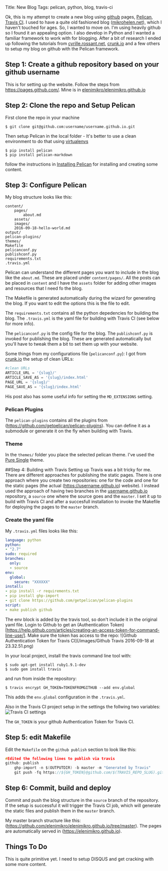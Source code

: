 Title: New Blog
Tags: pelican, python, blog, travis-ci

Ok, this is my attempt to create a new blog using [github](github.io) pages, [Pelican](http://docs.getpelican.com/en/3.6.3/), [Travis CI](). I used to have a quite old fashioned blog ([mikrohelen.net](http://mikrohelen.net)), which I haven't touched for ages. So, I wanted to move on. I'm using heavily github so I found it an appealing option. I also develop in Python and I wanted a familiar framework to work with for blogging. After a bit of research I ended up following the tutorials from [cyrille.rossant.net](http://cyrille.rossant.net/pelican-github/), [crunk.io](http://crunk.io/post/introduction-to-pelican/) and a few others to setup my blog on github with the Pelican framework. 

## Step 1: Create a github repository based on your github username
This is for setting up the website. Follow the steps from https://pages.github.com/. Mine is in [elenimikro/elenimikro.github.io](https://github.com/elenimikro/elenimikro.github.io)

## Step 2: Clone the repo and Setup Pelican 
First clone the repo in your machine
```shell
$ git clone git@github.com:username/username.github.io.git
```
Then setup Pelican in the local folder - It's better to use a clean environment to do that using [virtualenvs](http://docs.python-guide.org/en/latest/dev/virtualenvs/)
```shell
$ pip install pelican
$ pip install pelican-markdown
```

follow the instructions in [Installing Pelican](http://docs.getpelican.com/en/3.6.3/install.html) for installing and creating some content.

## Step 3: Configure Pelican 
My blog structure looks like this:
```shell
content/
    pages/
        about.md
    assets/
    images/
    2016-09-18-hello-world.md
output/
pelican-plugins/
themes/
Makefile
pelicanconf.py 
publishconf.py
requirements.txt
.travis.yml
```
Pelican can understand the different pages you want to include in the blog like the `about.md`. These are placed under `content/pages/`. All the posts can be placed in `content` and I have the `assets` folder for adding other images and resources that I need fo the blog. 
 
The Makefile is generated automatically during the wizard for generating the blog. If you want to edit the options this is the file to edit. 

The `requirements.txt` contains all the python depedencies for building the blog. The `.travis.yml` is the yaml file for building with Travis CI (see below for more info). 

The `pelicanconf.py` is the config file for the blog. The `publishconf.py` is invoked for publishing the blog. These are generated automatically but you'll have to tweak them a bit to set them up with your website. 

Some things from my configurations file (`pelicanconf.py`):
I got from [crunk.io](http://crunk.io/post/introduction-to-pelican/) the setup of clean URLs:
```python
#clean URLs
ARTICLE_URL = '{slug}/'
ARTICLE_SAVE_AS = '{slug}/index.html'
PAGE_URL = '{slug}/'
PAGE_SAVE_AS = '{slug}/index.html'
```
His post also has some useful info for setting the `MD_EXTENSIONS` setting. 

### Pelican Plugins 
The `pelican-plugins` contains all the plugins from (https://github.com/getpelican/pelican-plugins). You can define it as a submodule or generate it on the fly when building with Travis. 

### Theme
In the `themes/` folder you place the selected pelican theme. I've used the [Pure Single](https://github.com/PurePelicanTheme/pure-single) theme. 

##Step 4: Building with Travis 
Setting up Travis was a bit tricky for me. There are different approaches for publishing the static pages. There is one approach where you create two repositories: one for the code and one for the static pages (the actual (https://username.github.io) website). I instead used the approach of having two branches in the [username.github.io](https://github.com/elenimikro/elenimikro.github.io) repository, a `source` one where the source goes and the `master`. I set it up to build with Travis CI and after a succesfull installation to invoke the Makefile for deploying the pages to the `master` branch. 

### Create the yaml file 
My `.travis.yml` files looks like this:
```yaml
language: python
python: 
- "2.7"
sudo: required
branches:
  only:
  - source
env:
  global:
    secure: "XXXXXX"
install:
- pip install -r requirements.txt
- pip install ghp-import
- git clone https://github.com/getpelican/pelican-plugins
script:
- make publish github
```

The env block is added by the travis tool, so don't include it in the original yaml file. Login to Github to get an (Authentication Token)[https://help.github.com/articles/creating-an-access-token-for-command-line-use/]. Make sure the token has access to the repo:
![Github Authentication Token for Travis CI](/images/Github Travis 2016-09-18 at 23.32.51.png)


In your local project, install the travis command line tool with:
```shell
$ sudo apt-get install ruby1.9.1-dev
$ sudo gem install travis
```
and run from inside the repository:
```
$ travis encrypt GH_TOKEN=TOKENFROMGITHUB --add env.global 
````
This adds the `env.global` configuration in the `.travis.yml`. 

Also in the Travis CI project setup in the settings the follwing two variables:
![Travis CI settings](/images/Travis-CI-2016-09-18.png)

The `GH_TOKEN` is your github Authentication Token for Travis CI. 

## Step 5: edit Makefile
Edit the `Makefile` on the `github publish` section to look like this:
```C
#Edited the following lines to publish via travis
github: publish
    ghp-import -n $(OUTPUTDIR) -b master -m "Generated by Travis"
    git push -fq https://${GH_TOKEN}@github.com/$(TRAVIS_REPO_SLUG).git master
```

## Step 6: Commit, build and deploy
Commit and push the blog structure in the `source`  branch of the repository. If the setup is successful it will trigger the Travis CI job, which will generate the static files and publish them in the `master` branch. 

My master branch structure like this: (https://github.com/elenimikro/elenimikro.github.io/tree/master). The pages are automatically served in (https://elenimikro.github.io). 

## Things To Do
This is quite primitive yet. I need to setup DISQUS and get cracking with some more content. 